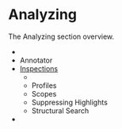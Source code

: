 <!-- Copyright 2000-2023 JetBrains s.r.o. and contributors. Use of this source code is governed by the Apache 2.0 license. -->

# Analyzing

<link-summary>The Analyzing section overview.</link-summary>

* [](syntax_errors.md)
* Annotator
* [Inspections](code_inspections.md)
  * [](inspection_options.md)
  * Profiles
  * Scopes
  * Suppressing Highlights
  * Structural Search
* [](controlling_highlighting.md)

<include from="snippets.md" element-id="missingContent"/>
